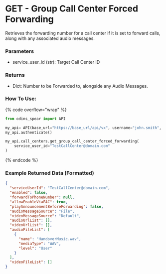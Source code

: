 # GET - Group Call Center Forced Forwarding

Retrieves the forwarding number for a call center if it is set to forward calls, along with any associated audio messages.

### Parameters&#x20;

* service_user_id (str): Target Call Center ID

### Returns

* Dict: Number to be Forwarded to, alongside any Audio Messages.

### How To Use:

{% code overflow="wrap" %}
```python
from odins_spear import API

my_api= API(base_url="https://base_url/api/vx", username="john.smith", password="ODIN_INSTANCE_1")
my_api.authenticate()

my_api.call_centers.get_group_call_center_forced_forwarding(
    service_user_id="TestCallCenter@domain.com"
)
```
{% endcode %}

### Example Returned Data (Formatted)
```json
{
  "serviceUserId": "TestCallCenter@domain.com",
  "enabled": false,
  "forwardToPhoneNumber": null,
  "allowEnableViaFAC": true,
  "playAnnouncementBeforeForwarding": false,
  "audioMessageSource": "File",
  "videoMessageSource": "Default",
  "audioUrlList": [],
  "videoUrlList": [],
  "audioFileList": [
    {
      "name": "HandoverMusic.wav",
      "mediaType": "WAV",
      "level": "User"
    }
  ],
  "videoFileList": []
}
```
